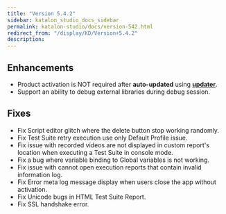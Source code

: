 ```yaml
---
title: "Version 5.4.2" 
sidebar: katalon_studio_docs_sidebar
permalink: katalon-studio/docs/version-542.html 
redirect_from: "/display/KD/Version+5.4.2" 
description: 
---
```

Enhancements
------------

*   Product activation is NOT required after **auto-updated** using **[updater](https://docs.katalon.com/x/lQPR)**.
*   Support an ability to debug external libraries during debug session.

Fixes
-----

*   Fix Script editor glitch where the delete button stop working randomly.
*   Fix Test Suite retry execution use only Default Profile issue.
*   Fix issue with recorded videos are not displayed in custom report's location when executing a Test Suite in console mode.
*   Fix a bug where variable binding to Global variables is not working.
*   Fix issue with cannot open execution reports that contain invalid information log.
*   Fix Error meta log message display when users close the app without activation.
*   Fix Unicode bugs in HTML Test Suite Report.
*   Fix SSL handshake error.